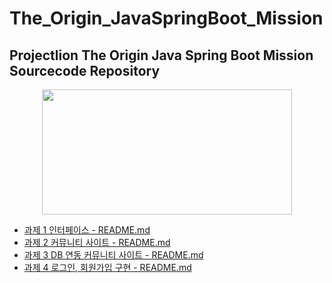 # The_Origin_JavaSpringBoot_Mission
## Projectlion The Origin Java Spring Boot Mission Sourcecode Repository

<p align="center"><img src="https://user-images.githubusercontent.com/66112716/157605642-09bb2832-721c-4d4b-969a-381507935b1a.png" width="400" height="200"></p>

- [과제 1 인터페이스 - README.md](https://github.com/yoo-jimin127/The_Origin_JavaSpringBoot_Mission/blob/main/%EB%AF%B8%EC%85%981.%20Basic_Mission/README.md)
- [과제 2 커뮤니티 사이트 - README.md](https://github.com/yoo-jimin127/The_Origin_JavaSpringBoot_Mission/blob/main/%EB%AF%B8%EC%85%982.%20Basic_Mission/README.md)
- [과제 3 DB 연동 커뮤니티 사이트 - README.md](https://github.com/yoo-jimin127/The_Origin_JavaSpringBoot_Mission/blob/main/%EB%AF%B8%EC%85%983.%20Basic_Mission/README.md)
- [과제 4 로그인, 회원가입 구현 - README.md](https://github.com/yoo-jimin127/The_Origin_JavaSpringBoot_Mission/tree/main/%EB%AF%B8%EC%85%984.%20Basic%20Mission/README.md)
